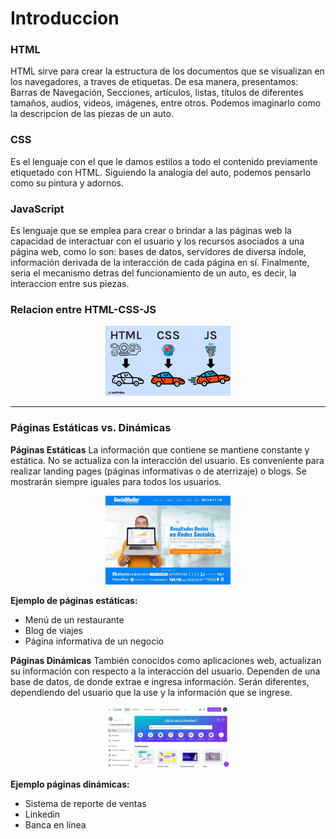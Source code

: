# Introduccion

### HTML

HTML sirve para crear la estructura de los documentos que se visualizan en los navegadores, a traves de etiquetas. De esa manera, presentamos: Barras de Navegación, Secciones, artículos, listas, títulos de diferentes tamaños, audios, videos, imágenes, entre otros. Podemos imaginarlo como la descripcion de las piezas de un auto.

### CSS

Es el lenguaje con el que le damos estilos a todo el contenido previamente etiquetado con HTML. Siguiendo la analogia del auto, podemos pensarlo como su pintura y adornos.

### JavaScript

Es lenguaje que se emplea para crear o brindar a las páginas web la capacidad de interactuar con el usuario y los recursos asociados a una página web, como lo son: bases de datos, servidores de diversa índole, información derivada de la interacción de cada página en sí. Finalmente, seria el mecanismo detras del funcionamiento de un auto, es decir, la interaccion entre sus piezas.

### Relacion entre HTML-CSS-JS

<p align="center">
  <img src="imagenes/grafico1.png" width="200">
</p>

---

### Páginas Estáticas vs. Dinámicas

**Páginas Estáticas**
La información que contiene se mantiene constante y estática. No se actualiza con la interacción del usuario. Es conveniente para realizar landing pages (páginas informativas o de aterrizaje) o blogs. Se mostrarán siempre iguales para todos los usuarios.
<p align="center">
  <img src="imagenes/grafico2.jpg" width="200">
</p>

**Ejemplo de páginas estáticas:**
- Menú de un restaurante
- Blog de viajes
- Página informativa de un negocio

**Páginas Dinámicas**
También conocidos como aplicaciones web, actualizan su información con respecto a la interacción del usuario. Dependen de una base de datos, de donde extrae e ingresa información. Serán diferentes, dependiendo del usuario que la use y la información que se ingrese.
<p align="center">
  <img src="imagenes/grafico3.webp" width="200">
</p>

**Ejemplo páginas dinámicas:**
- Sistema de reporte de ventas
- Linkedin
- Banca en línea
